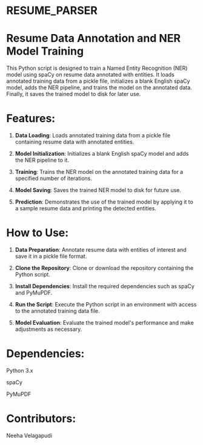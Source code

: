 # RESUME_PARSER
# Resume Data Annotation and NER Model Training
This Python script is designed to train a Named Entity Recognition (NER) model using spaCy on resume data annotated with entities. It loads annotated training data from a pickle file, initializes a blank English spaCy model, adds the NER pipeline, and trains the model on the annotated data. Finally, it saves the trained model to disk for later use.

# Features:

1. **Data Loading**: Loads annotated training data from a pickle file containing resume data with annotated entities.

2. **Model Initialization**: Initializes a blank English spaCy model and adds the NER pipeline to it.

3. **Training**: Trains the NER model on the annotated training data for a specified number of iterations.

4. **Model Saving**: Saves the trained NER model to disk for future use.

5. **Prediction**: Demonstrates the use of the trained model by applying it to a sample resume data and printing the detected entities.


# How to Use:
1. **Data Preparation**: Annotate resume data with entities of interest and save it in a pickle file format.

2. **Clone the Repository**: Clone or download the repository containing the Python script.

3. **Install Dependencies**: Install the required dependencies such as spaCy and PyMuPDF.

4. **Run the Script**: Execute the Python script in an environment with access to the annotated training data file.

5. **Model Evaluation**: Evaluate the trained model's performance and make adjustments as necessary.


# Dependencies:
Python 3.x

spaCy

PyMuPDF


# Contributors:
Neeha Velagapudi
